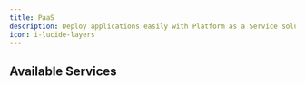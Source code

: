 ```yaml
---
title: PaaS
description: Deploy applications easily with Platform as a Service solutions hosted on Iranian infrastructure.
icon: i-lucide-layers
---
```


## Available Services
